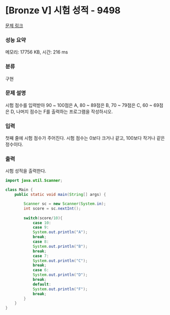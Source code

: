 # [Bronze V] 시험 성적 - 9498 

[문제 링크](https://www.acmicpc.net/problem/9498) 

### 성능 요약

메모리: 17756 KB, 시간: 216 ms

### 분류

구현

### 문제 설명

<p>시험 점수를 입력받아 90 ~ 100점은 A, 80 ~ 89점은 B, 70 ~ 79점은 C, 60 ~ 69점은 D, 나머지 점수는 F를 출력하는 프로그램을 작성하시오.</p>

### 입력 

 <p>첫째 줄에 시험 점수가 주어진다. 시험 점수는 0보다 크거나 같고, 100보다 작거나 같은 정수이다.</p>

### 출력 

 <p>시험 성적을 출력한다.</p>

```java
import java.util.Scanner;

class Main {
	public static void main(String[] args) {

		Scanner sc = new Scanner(System.in);
		int score = sc.nextInt();
        
		switch(score/10){
		    case 10:
		    case 9:
			System.out.println("A");
			break;
		    case 8:
			System.out.println("B");
			break;
		    case 7:
			System.out.println("C");
			break;
		    case 6:
			System.out.println("D");
			break;
		    default:
			System.out.println("F");
			break;
		}
	}
}   
```
